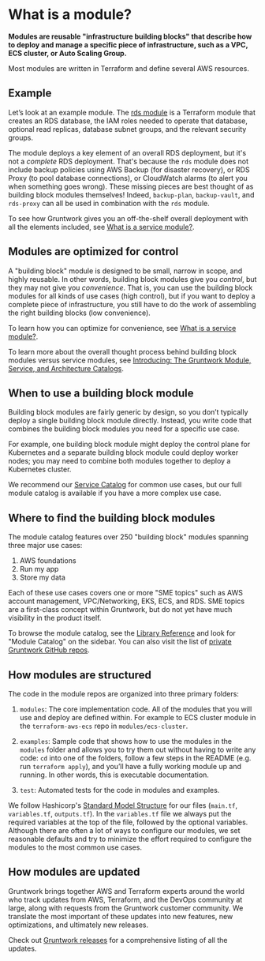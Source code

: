 # What is a module?

**Modules are reusable "infrastructure building blocks" that describe how to deploy and manage a specific piece of infrastructure, such as a VPC, ECS cluster, or Auto Scaling Group.**

Most modules are written in Terraform and define several AWS resources.

## Example

Let’s look at an example module. The [rds module](/reference/modules/terraform-aws-data-storage/rds/) is a Terraform module that creates an RDS database, the IAM roles needed to operate that database, optional read replicas, database subnet groups, and the relevant security groups.

The module deploys a key element of an overall RDS deployment, but it's not a _complete_ RDS deployment. That's because the `rds` module does not include backup policies using AWS Backup (for disaster recovery), or RDS Proxy (to pool database connections), or CloudWatch alarms (to alert you when something goes wrong). These missing pieces are best thought of as building block modules themselves! Indeed, `backup-plan`, `backup-vault`, and `rds-proxy` can all be used in combination with the `rds` module.

To see how Gruntwork gives you an off-the-shelf overall deployment with all the elements included, see [What is a service module?](./services.md).

## Modules are optimized for control

A "building block" module is designed to be small, narrow in scope, and highly reusable. In other words, building block modules give you _control_, but they may not give you _convenience_. That is, you can use the building block modules for all kinds of use cases (high control), but if you want to deploy a complete piece of infrastructure, you still have to do the work of assembling the right building blocks (low convenience).

To learn how you can optimize for convenience, see [What is a service module?](./services.md).

To learn more about the overall thought process behind building block modules versus service modules, see [Introducing: The Gruntwork Module, Service, and Architecture Catalogs](https://blog.gruntwork.io/introducing-the-gruntwork-module-service-and-architecture-catalogs-eb3a21b99f70).

## When to use a building block module

Building block modules are fairly generic by design, so you don’t typically deploy a single building block module directly. Instead, you write code that combines the building block modules you need for a specific use case.

For example, one building block module might deploy the control plane for Kubernetes and a separate building block module could deploy worker nodes; you may need to combine both modules together to deploy a Kubernetes cluster.

We recommend our [Service Catalog](/library/overview/services/) for common use cases, but our full module catalog is available if you have a more complex use case.

## Where to find the building block modules

The module catalog features over 250 "building block" modules spanning three major use cases:

1. AWS foundations
2. Run my app
3. Store my data

Each of these use cases covers one or more "SME topics" such as AWS account management, VPC/Networking, EKS, ECS, and RDS. SME topics are a first-class concept within Gruntwork, but do not yet have much visibility in the product itself.

To browse the module catalog, see the [Library Reference](/library/reference/) and look for "Module Catalog" on the sidebar. You can also visit the list of [private Gruntwork GitHub repos](https://github.com/orgs/gruntwork-io/repositories?q=&type=private&language=&sort=).

## How modules are structured

The code in the module repos are organized into three primary folders:

1. `modules`: The core implementation code. All of the modules that you will use and deploy are defined within. For example to ECS cluster module in the `terraform-aws-ecs` repo in `modules/ecs-cluster`.

1. `examples`: Sample code that shows how to use the modules in the `modules` folder and allows you to try them out without having to write any code: `cd` into one of the folders, follow a few steps in the README (e.g. run `terraform apply`), and you’ll have a fully working module up and running. In other words, this is executable documentation.

1. `test`: Automated tests for the code in modules and examples.

We follow Hashicorp's [Standard Model Structure](https://developer.hashicorp.com/terraform/language/modules/develop/structure) for our files (`main.tf`, `variables.tf`, `outputs.tf`). In the `variables.tf` file we always put the required variables at the top of the file, followed by the optional variables. Although there are often a lot of ways to configure our modules, we set reasonable defaults and try to minimize the effort required to configure the modules to the most common use cases.

## How modules are updated

Gruntwork brings together AWS and Terraform experts around the world who track updates from AWS, Terraform, and the DevOps community at large, along with requests from the Gruntwork customer community. We translate the most important of these updates into new features, new optimizations, and ultimately new releases.

Check out [Gruntwork releases](/guides/stay-up-to-date/#gruntwork-releases) for a comprehensive listing of all the updates.